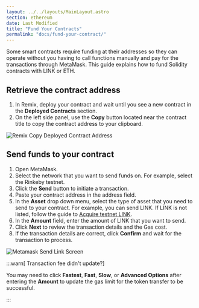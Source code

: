 ```yaml
---
layout: ../../layouts/MainLayout.astro
section: ethereum
date: Last Modified
title: "Fund Your Contracts"
permalink: "docs/fund-your-contract/"
---
```


Some smart contracts require funding at their addresses so they can operate without you having to call functions manually and pay for the transactions through MetaMask. This guide explains how to fund Solidity contracts with LINK or ETH.

## Retrieve the contract address

1. In Remix, deploy your contract and wait until you see a new contract in the **Deployed Contracts** section.
1. On the left side panel, use the **Copy** button located near the contract title to copy the contract address to your clipboard.

![Remix Copy Deployed Contract Address](/files/25d2c8e-Screen_Shot_2020-09-08_at_7.15.50_AM.png)

## Send funds to your contract

1. Open MetaMask.
1. Select the network that you want to send funds on. For example, select the Rinkeby testnet.
1. Click the **Send** button to initiate a transaction.
1. Paste your contract address in the address field.
1. In the **Asset** drop down menu, select the type of asset that you need to send to your contract. For example, you can send LINK. If LINK is not listed, follow the guide to [Acquire testnet LINK](/docs/acquire-link/).
1. In the **Amount** field, enter the amount of LINK that you want to send.
1. Click **Next** to review the transaction details and the Gas cost.
1. If the transaction details are correct, click **Confirm** and wait for the transaction to process.

![Metamask Send Link Screen](/files/867073d-metamask.png)

:::warn[ Transaction fee didn't update?]

 You may need to click **Fastest**, **Fast**, **Slow**, or **Advanced Options** after entering the **Amount** to update the gas limit for the token transfer to be successful.

:::
